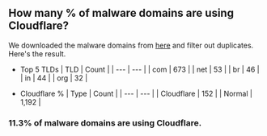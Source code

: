 ## How many % of malware domains are using Cloudflare?


We downloaded the malware domains from [here](https://urlhaus.abuse.ch) and filter out duplicates.
Here's the result.


[//]: # (start replacement)


- Top 5 TLDs
| TLD | Count |
| --- | --- |
| com | 673 |
| net | 53 |
| br | 46 |
| in | 44 |
| org | 32 |


- Cloudflare %
| Type | Count |
| --- | --- |
| Cloudflare | 152 |
| Normal | 1,192 |


### 11.3% of malware domains are using Cloudflare.